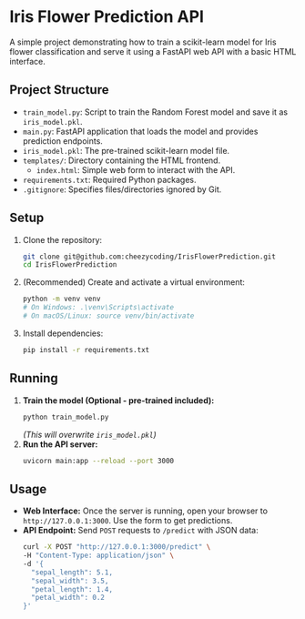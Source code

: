 # Iris Flower Prediction API

A simple project demonstrating how to train a scikit-learn model for Iris flower classification and serve it using a FastAPI web API with a basic HTML interface.

## Project Structure

*   `train_model.py`: Script to train the Random Forest model and save it as `iris_model.pkl`.
*   `main.py`: FastAPI application that loads the model and provides prediction endpoints.
*   `iris_model.pkl`: The pre-trained scikit-learn model file.
*   `templates/`: Directory containing the HTML frontend.
    *   `index.html`: Simple web form to interact with the API.
*   `requirements.txt`: Required Python packages.
*   `.gitignore`: Specifies files/directories ignored by Git.

## Setup

1.  Clone the repository:
    ```bash
    git clone git@github.com:cheezycoding/IrisFlowerPrediction.git
    cd IrisFlowerPrediction
    ```
2.  (Recommended) Create and activate a virtual environment:
    ```bash
    python -m venv venv
    # On Windows: .\venv\Scripts\activate
    # On macOS/Linux: source venv/bin/activate
    ```
3.  Install dependencies:
    ```bash
    pip install -r requirements.txt
    ```

## Running

1.  **Train the model (Optional - pre-trained included):**
    ```bash
    python train_model.py
    ```
    *(This will overwrite `iris_model.pkl`)*
2.  **Run the API server:**
    ```bash
    uvicorn main:app --reload --port 3000
    ```

## Usage

*   **Web Interface:** Once the server is running, open your browser to `http://127.0.0.1:3000`. Use the form to get predictions.
*   **API Endpoint:** Send `POST` requests to `/predict` with JSON data:
    ```bash
    curl -X POST "http://127.0.0.1:3000/predict" \
    -H "Content-Type: application/json" \
    -d '{
      "sepal_length": 5.1,
      "sepal_width": 3.5,
      "petal_length": 1.4,
      "petal_width": 0.2
    }'
    ```
